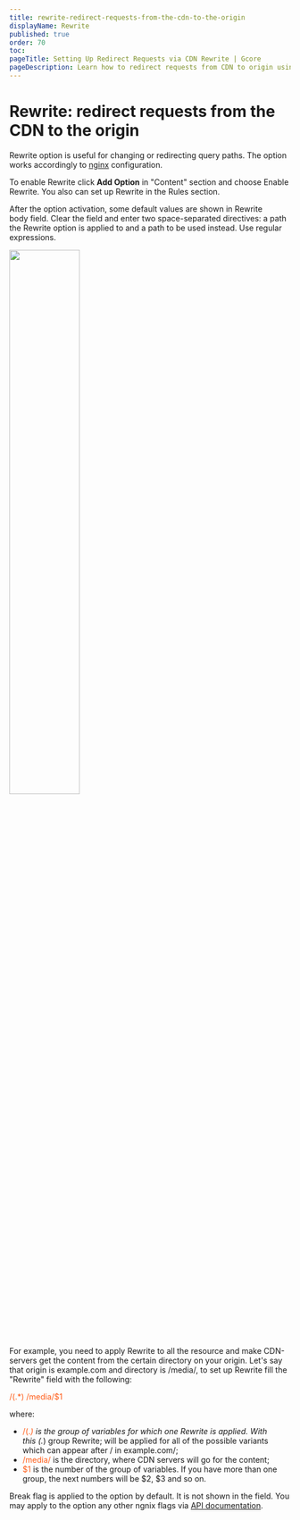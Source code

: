 ```yaml
---
title: rewrite-redirect-requests-from-the-cdn-to-the-origin
displayName: Rewrite
published: true
order: 70
toc:
pageTitle: Setting Up Redirect Requests via CDN Rewrite | Gcore
pageDescription: Learn how to redirect requests from CDN to origin using the Rewrite option, applying it to paths and directories.
---
```

# Rewrite: redirect requests from the CDN to the origin

Rewrite option is useful for changing or redirecting query paths. The option works accordingly to <a href="https://nginx.ru/en/docs/http/ngx_http_rewrite_module.html" target="_blank">nginx</a> configuration.

To enable Rewrite click **Add Option** in "Content" section and choose Enable Rewrite. You also can set up Rewrite in the Rules section.

After the option activation, some default values are shown in Rewrite body field. Clear the field and enter two space-separated directives: a path the Rewrite option is applied to and a path to be used instead. Use regular expressions. 

<img src="https://assets.gcore.pro/docs/cdn/cdn-resource-options/rewrite-redirect-requests-from-the-cdn-to-the-origin/Screenshot-2018-1-7_G-Core_Labs___________CDN-___________________1_.png" alt="" width="50%">

For example, you need to apply Rewrite to all the resource and make CDN-servers get the content from the certain directory on your origin. Let's say that origin is example.com and directory is /media/, to set up Rewrite fill the "Rewrite" field with the following:

<code-block>
<span style="color:#FF5913">/(.*) /media/$1</span>
</code-block>

where:

- <span style="color:#FF5913">/(.*)</span> is the group of variables for which one Rewrite is applied. With this (.*) group Rewrite; will be applied for all of the possible variants which can appear after / in example.com/;
- <span style="color:#FF5913">/media/</span> is the directory, where CDN servers will go for the content;
- <span style="color:#FF5913">$1</span> is the number of the group of variables. If you have more than one group, the next numbers will be $2, $3 and so on.

Break flag is applied to the option by default. It is not shown in the field. You may apply to the option any other ngnix flags via <a href="https://api.gcore.com/docs/cdn#tag/Resources" target="_blank">API documentation</a>.
